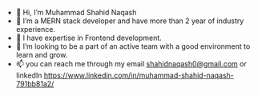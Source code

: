 - 👋 Hi, I’m Muhammad Shahid Naqash
- 👀 I’m a MERN stack developer and have more than 2 year of industry experience.
- 🌱 I have expertise in Frontend development.
- 💞️ I’m looking to be a part of an active team with a good environment to learn and grow.
- 📫 you can reach me through my email shahidnaqash0@gmail.com or linkedIn https://www.linkedin.com/in/muhammad-shahid-naqash-791bb81a2/
